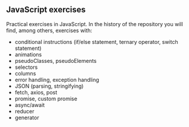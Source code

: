 ## **JavaScript exercises**


Practical exercises in JavaScript. In the history of the repository you will find, among others, exercises with: 

- conditional instructions (if/else statement, ternary operator, switch statement)
- animations
- pseudoClasses, pseudoElements
- selectors
- columns
- error handling, exception handling
- JSON (parsing, stringifying)
- fetch, axios, post
- promise, custom promise
- async/await
- reducer
- generator
